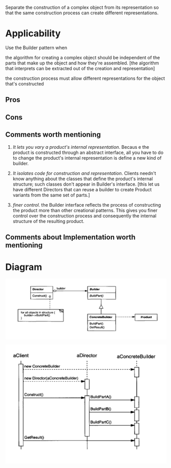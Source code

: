 
Separate the construction of a complex object from its representation so that the
same construction process can create different representations.
    
# Applicability

Use the Builder pattern when

the algorithm for creating a complex object should be independent of the
parts that make up the object and how they're assembled. [the algorithm that interprets
can be extracted out of the creation and representation]

the construction process must allow different representations for the object
that's constructed

## Pros

## Cons 

## Comments worth mentioning

1. *It lets you vary a product's internal representation*. Becaus e the product
is constructed through an abstract interface, all you have to do to change the
product's internal representation is define a new kind of builder.

2. *It isolates code for construction and representation*. Clients needn't know anything about the classes that define the product's internal structure; such classes don't appear in Builder's interface. [this let us have different Directors that can reuse a builder to create Product variants from the same set of parts.] 

3. *finer control*. the Builder interface reflects the process of constructing the product more than other creational
patterns. This gives you finer control over the construction process
and consequently the internal structure of the resulting product.

## Comments about Implementation worth mentioning
# Diagram

![screenshot](builder.png)

![screenshot](builderFlow.png)
